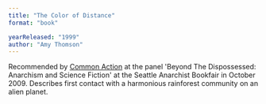 ```yaml
---
title: "The Color of Distance"
format: "book"

yearReleased: "1999"
author: "Amy Thomson"
---
```

Recommended by <a href="http://nwsfsnews.blogspot.com/2009/10/i-wanna-read-sf-anarchy.html"> Common Action</a> at the panel 'Beyond The Dispossessed: Anarchism and Science  Fiction' at the Seattle Anarchist Bookfair in October 2009. Describes first  contact with a harmonious rainforest community on an alien planet.
 